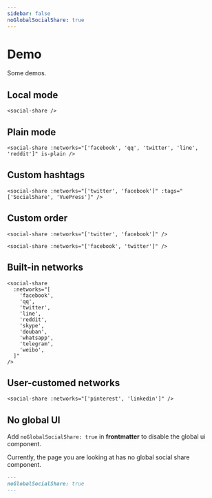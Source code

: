 ```yaml
---
sidebar: false
noGlobalSocialShare: true
---
```


# Demo

Some demos.

## Local mode

```vue
<social-share />
```

<social-share />

## Plain mode

```vue
<social-share :networks="['facebook', 'qq', 'twitter', 'line', 'reddit']" is-plain />
```

<social-share :networks="['facebook', 'qq', 'twitter', 'line', 'reddit']" is-plain />

## Custom hashtags

```vue
<social-share :networks="['twitter', 'facebook']" :tags="['SocialShare', 'VuePress']" />
```

<social-share :networks="['twitter', 'facebook']" :tags="['SocialShare', 'VuePress']" />

## Custom order

```vue
<social-share :networks="['twitter', 'facebook']" />

<social-share :networks="['facebook', 'twitter']" />
```

<social-share :networks="['twitter', 'facebook']" />

<social-share :networks="['facebook', 'twitter']" />

## Built-in networks

```vue
<social-share
  :networks="[
    'facebook',
    'qq',
    'twitter',
    'line',
    'reddit',
    'skype',
    'douban',
    'whatsapp',
    'telegram',
    'weibo',
  ]"
/>
```

<social-share :networks="['facebook', 'qq', 'twitter', 'line', 'reddit', 'skype', 'douban', 'whatsapp', 'telegram', 'weibo']" />

## User-customed networks

```vue
<social-share :networks="['pinterest', 'linkedin']" />
```

<social-share 
  :networks="['pinterest', 'linkedin']" 
/>

## No global UI

Add `noGlobalSocialShare: true` in **frontmatter** to disable the global ui component.

Currently, the page you are looking at has no global social share component.

```markdown
---
noGlobalSocialShare: true
---
```
